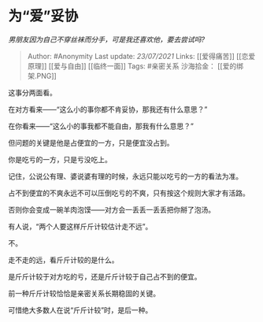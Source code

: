 # 为“爱”妥协
*男朋友因为自己不穿丝袜而分手，可是我还喜欢他，要去尝试吗?*

> Author: #Anonymity
Last update: *23/07/2021* 
Links: [[爱得痛苦]] [[恋爱原理]] [[爱与自由]] [[临终一面]]
Tags:  #亲密关系 
沙海拾金： [[爱的绑架.PNG]]

 
这事分两面看。

在对方看来——“这么小的事你都不肯妥协，那我还有什么意思？”

在你看来——“这么小的事我都不能自由，那我有什么意思？”

但问题的关键是他是占便宜的一方，只是便宜没占到。

你是吃亏的一方，只是亏没吃上。

记住，公说公有理、婆说婆有理的时候，永远只能以吃亏的一方的看法为准。

占不到便宜的不爽永远不可以压倒吃亏的不爽，只有按这个规则大家才有活路。

否则你会变成一碗羊肉泡馍——对方会一丢丢一丢丢把你掰了泡汤。

有人说，“两个人要这样斤斤计较估计走不远”。

不。

走不走的远，看斤斤计较的是什么。

是斤斤计较于对方吃的亏，还是斤斤计较于自己占不到的便宜。

前一种斤斤计较恰恰是亲密关系长期稳固的关键。

可惜绝大多数人在说“斤斤计较”时，是后一种。



